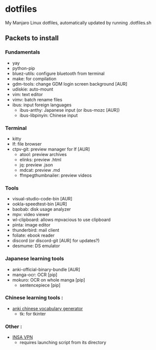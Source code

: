 # dotfiles

My Manjaro Linux dotfiles, automatically updated by running .dotfiles.sh

## Packets to install

### Fundamentals

- yay
- python-pip
- bluez-utils: configure bluetooth from terminal
- make: for compilation
- gdm-tools: change GDM login screen background [AUR]
- udiskie: auto-mount
- vim: text editor
- vimv: batch rename files
- ibus: input foreign languages
  * ibus-anthy: Japanese input (or ibus-mozc [AUR])
  * ibus-libpinyin: Chinese input

### Terminal

- kitty
- lf: file browser
- ctpv-git: preview manager for lf [AUR]
  * atool: preview archives
  * elinks: preview .html
  * jq: preview .json
  * mdcat: preview .md
  * ffmpegthumbnailer: preview videos

### Tools

- visual-studio-code-bin [AUR]
- ookla-speedtest-bin [AUR]
- baobab: disk usage analyzer
- mpv: video viewer
- wl-clipboard: allows mpvacious to use clipboard 
- pinta: image editor
- thunderbird: mail client
- foliate: ebook reader
- discord (or discord-git [AUR] for updates?)
- desmume: DS emulator

### Japanese learning tools

- anki-official-binary-bundle [AUR]
- manga-ocr: OCR [pip]
- mokuro: OCR on whole manga [pip]
  * sentencepiece [pip]

### Chinese learning tools :

- [anki chinese vocabulary generator](https://github.com/krmanik/Anki-Chinese-Vocabulary-Generator)
  * tk: for tkinter 
  
### Other :

- [INSA VPN](https://extranet.cisr.fr/ressources/web-vpn/nouveau-vpn/client-anyconnect/Version_en_cours/anyconnect-linux.tar.gz)
  * requires launching script from its directory
